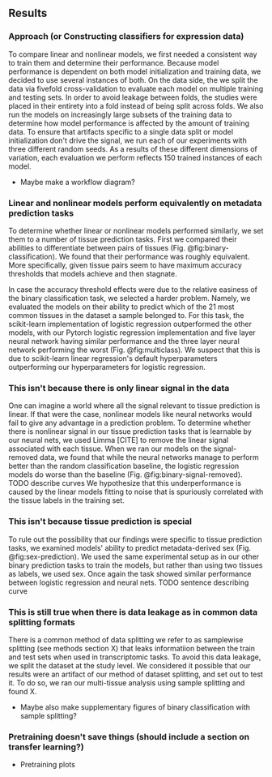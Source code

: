 ## Results 

### Approach (or Constructing classifiers for expression data)
To compare linear and nonlinear models, we first needed a consistent way to train them and determine their performance.
Because model performance is dependent on both model initialization and training data, we decided to use several instances of both.
On the data side, the we split the data via fivefold cross-validation to evaluate each model on multiple training and testing sets.
In order to avoid leakage between folds, the studies were placed in their entirety into a fold instead of being split across folds.
We also run the models on increasingly large subsets of the training data to determine how model performance is affected by the amount of training data.
To ensure that artifacts specific to a single data split or model initialization don't drive the signal, we run each of our experiments with three different random seeds.
As a results of these different dimensions of variation, each evaluation we perform reflects 150 trained instances of each model.

- Maybe make a workflow diagram?

### Linear and nonlinear models perform equivalently on metadata prediction tasks
To determine whether linear or nonlinear models performed similarly, we set them to a number of tissue prediction tasks.
First we compared their abilities to differentiate between pairs of tissues (Fig. @fig:binary-classification).
We found that their performance was roughly equivalent.
More specifically, given tissue pairs seem to have maximum accuracy thresholds that models achieve and then stagnate.

In case the accuracy threshold effects were due to the relative easiness of the binary classification task, we selected a harder problem.
Namely, we evaluated the models on their ability to predict which of the 21 most common tissues in the dataset a sample belonged to.
For this task, the scikit-learn implementation of logistic regression outperformed the other models, with our Pytorch logistic regression implementation and five layer neural network having similar performance and the three layer neural network performing the worst (Fig. @fig:multiclass).
We suspect that this is due to scikit-learn linear regression's default hyperparameters outperforming our hyperparameters for logistic regression.

### This isn't because there is only linear signal in the data
One can imagine a world where all the signal relevant to tissue prediction is linear.
If that were the case, nonlinear models like neural networks would fail to give any advantage in a prediction problem.
To determine whether there is nonlinear signal in our tissue prediction tasks that is learnable by our neural nets, we used Limma [CITE] to remove the linear signal associated with each tissue.
When we ran our models on the signal-removed data, we found that while the neural networks manage to perform better than the random classification baseline, the logistic regression models do worse than the baseline (Fig. @fig:binary-signal-removed).
TODO describe curves
We hypothesize that this underperformance is caused by the linear models fitting to noise that is spuriously correlated with the tissue labels in the training set.

### This isn't because tissue prediction is special
To rule out the possibility that our findings were specific to tissue prediction tasks, we examined models' ability to predict metadata-derived sex (Fig. @fig:sex-prediction).
We used the same experimental setup as in our other binary prediction tasks to train the models, but rather than using two tissues as labels, we used sex.
Once again the task showed similar performance between logistic regression and neural nets.
TODO sentence describing curve

### This is still true when there is data leakage as in common data splitting formats
There is a common method of data splitting we refer to as samplewise splitting (see methods section X) that leaks informatiion between the train and test sets when used in transcriptomic tasks.
To avoid this data leakage, we split the dataset at the study level.
We considered it possible that our results were an artifact of our method of dataset splitting, and set out to test it.
To do so, we ran our multi-tissue analysis using sample splitting and found X.

- Maybe also make supplementary figures of binary classification with sample splitting?

### Pretraining doesn't save things (should include a section on transfer learning?)

- Pretraining plots

